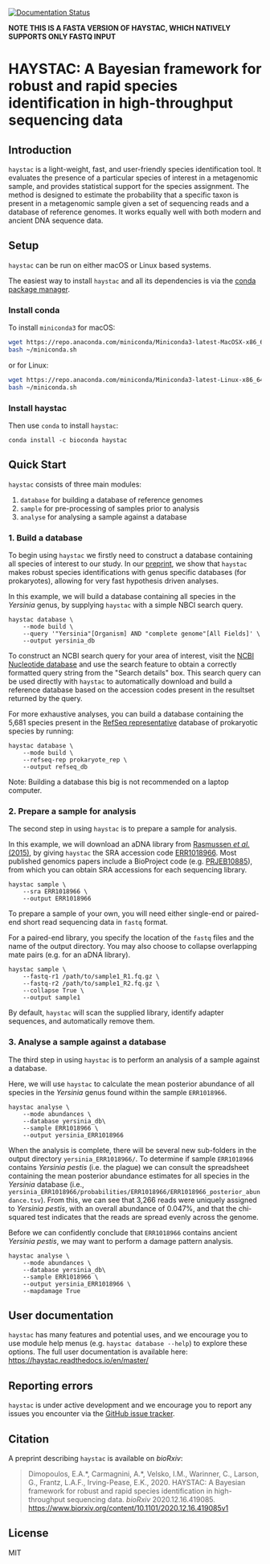 [![Documentation Status](https://readthedocs.org/projects/haystac/badge/?version=latest)](https://haystac.readthedocs.io/en/latest/?badge=latest)

**NOTE THIS IS A FASTA VERSION OF HAYSTAC, WHICH NATIVELY SUPPORTS ONLY FASTQ INPUT**
# HAYSTAC: A Bayesian framework for robust and rapid species identification in high-throughput sequencing data 

## Introduction 

`haystac` is a light-weight, fast, and user-friendly species identification tool. It evaluates the presence of a 
particular species of interest in a metagenomic sample, and provides statistical support for the species assignment. 
The method is designed to estimate the probability that a specific taxon is present in a metagenomic sample given a set 
of sequencing reads and a database of reference genomes. It works equally well with both modern and ancient DNA sequence
data.

## Setup

`haystac` can be run on either macOS or Linux based systems.

The easiest way to install `haystac` and all its dependencies is via the [conda package manager](
https://docs.conda.io/projects/conda/en/latest/index.html).

### Install conda
To install `miniconda3` for macOS:
```bash
wget https://repo.anaconda.com/miniconda/Miniconda3-latest-MacOSX-x86_64.sh -O ~/miniconda.sh
bash ~/miniconda.sh
```
or for Linux:
```bash
wget https://repo.anaconda.com/miniconda/Miniconda3-latest-Linux-x86_64.sh -O ~/miniconda.sh
bash ~/miniconda.sh
```

### Install haystac
<!-- Then use `conda` to install `haystac` from the [bioconda](https://bioconda.github.io/) channel: -->
Then use `conda` to install `haystac`:
```
conda install -c bioconda haystac
```

## Quick Start

`haystac` consists of three main modules:
1) `database` for building a database of reference genomes
2) `sample` for pre-processing of samples prior to analysis
3) `analyse` for analysing a sample against a database

### 1. Build a database

To begin using `haystac` we firstly need to construct a database containing all species of interest to our study. In our 
[preprint](https://www.biorxiv.org/content/10.1101/2020.12.16.419085v1), we show that `haystac` makes robust species 
identifications with genus specific databases (for prokaryotes), allowing for very fast hypothesis driven analyses.

In this example, we will build a database containing all species in the *Yersinia* genus, by supplying `haystac` with a 
simple NBCI search query.
```
haystac database \
    --mode build \
    --query '"Yersinia"[Organism] AND "complete genome"[All Fields]' \
    --output yersinia_db
```

To construct an NCBI search query for your area of interest, visit the [NCBI Nucleotide database](
https://www.ncbi.nlm.nih.gov/nucleotide/) and use the search feature to obtain a correctly formatted query string from 
the "Search details" box. This search query can be used directly with `haystac` to automatically download and build 
a reference database based on the accession codes present in the resultset returned by the query.

For more exhaustive analyses, you can build a database containing the 5,681 species present in the [RefSeq 
representative](https://ftp.ncbi.nlm.nih.gov/genomes/GENOME_REPORTS/) database of prokaryotic species by running:
```
haystac database \
    --mode build \
    --refseq-rep prokaryote_rep \
    --output refseq_db
```

Note: Building a database this big is not recommended on a laptop computer. 

### 2. Prepare a sample for analysis

The second step in using `haystac` is to prepare a sample for analysis.

In this example, we will download an aDNA library from [Rasmussen *et al.* (2015)](https://doi.org/10.1016/j.cell.2015.10.009), 
by giving `haystac` the SRA accession code [ERR1018966](https://www.ncbi.nlm.nih.gov/sra/?term=ERR1018966). 
Most published genomics papers include a BioProject code (e.g. [PRJEB10885](
https://www.ncbi.nlm.nih.gov/bioproject/PRJEB10885)), from which you can obtain SRA accessions for each sequencing 
library.
``` 
haystac sample \
    --sra ERR1018966 \
    --output ERR1018966
```

To prepare a sample of your own, you will need either single-end or paired-end short read sequencing data in 
`fastq` format. 

For a paired-end library, you specify the location of the `fastq` files and the name of
the output directory. You may also choose to collapse overlapping mate pairs (e.g. for an aDNA library).
```
haystac sample \
    --fastq-r1 /path/to/sample1_R1.fq.gz \
    --fastq-r2 /path/to/sample1_R2.fq.gz \
    --collapse True \
    --output sample1
```
By default, `haystac` will scan the supplied library, identify adapter sequences, and automatically remove them.

### 3. Analyse a sample against a database

The third step in using `haystac` is to perform an analysis of a sample against a database.

Here, we will use `haystac` to calculate the mean posterior abundance of all species in the *Yersinia* genus found within
the sample `ERR1018966`.
```
haystac analyse \
    --mode abundances \
    --database yersinia_db\
    --sample ERR1018966 \
    --output yersinia_ERR1018966
```

When the analysis is complete, there will be several new sub-folders in the output directory `yersinia_ERR1018966/`. To 
determine if sample `ERR1018966` contains *Yersinia pestis* (i.e. the plague) we can consult the spreadsheet containing
the mean posterior abundance estimates for all species in the *Yersinia* database (i.e., 
`yersinia_ERR1018966/probabilities/ERR1018966/ERR1018966_posterior_abundance.tsv`). From this, we can see that 3,266 
reads were uniquely assigned to *Yersinia pestis*, with an overall abundance of 0.047%, and that the chi-squared test 
indicates that the reads are spread evenly across the genome.

Before we can confidently conclude that `ERR1018966` contains ancient *Yersinia pestis*, we may want to perform a 
damage pattern analysis.
```
haystac analyse \
    --mode abundances \
    --database yersinia_db\
    --sample ERR1018966 \
    --output yersinia_ERR1018966 \
    --mapdamage True
```


## User documentation

`haystac` has many features and potential uses, and we encourage you to use module help menus (e.g. `haystac database --help`) 
to explore these options. The full user documentation is available here: https://haystac.readthedocs.io/en/master/


## Reporting errors

`haystac` is under active development and we encourage you to report any issues you encounter via the [GitHub issue 
tracker](https://github.com/antonisdim/haystac/issues).  

 
## Citation

A preprint describing `haystac` is available on *bioRxiv*:
 
> Dimopoulos, E.A.\*, Carmagnini, A.\*, Velsko, I.M., Warinner, C., Larson, G., Frantz, L.A.F., Irving-Pease, E.K., 2020. 
> HAYSTAC: A Bayesian framework for robust and rapid species identification in high-throughput sequencing data. 
> *bioRxiv* 2020.12.16.419085. https://www.biorxiv.org/content/10.1101/2020.12.16.419085v1

## License 
MIT
